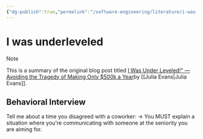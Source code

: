 ```yaml
---
{"dg-publish":true,"permalink":"/software-engineering/literature/i-was-underleveled/","tags":["source/blog"],"created":"2023-09-26T17:16:25.020-05:00","updated":"2023-09-26T17:21:57.468-05:00"}
---
```


# I was underleveled

> [!NOTE]
> This is a summary of the original blog post titled [I Was Under Leveled!" — Avoiding the Tragedy of Making Only $500k a Year](https://blog.bytebytego.com/p/i-was-under-leveled-avoiding-the)by [[Julia Evans\|Julia Evans]].
## Behavioral Interview
Tell me about a time you disagreed with a coworker:
-> You MUST explain a situation where you're communicating with someone at the seniority you are aiming for.